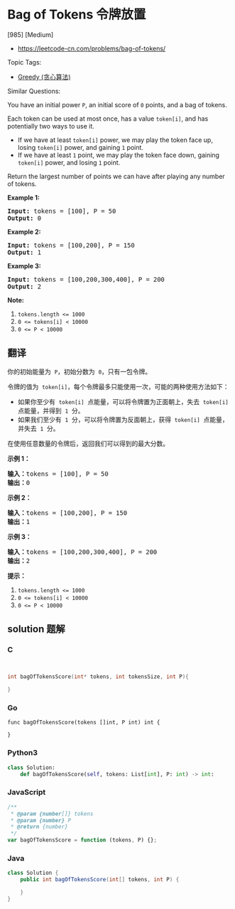 # Bag of Tokens 令牌放置

[985] [Medium]

- https://leetcode-cn.com/problems/bag-of-tokens/

Topic Tags:

- [Greedy (贪心算法)](https://leetcode-cn.com/tag/greedy/)

Similar Questions:

You have an initial power `P`, an initial score of `0` points, and a bag of tokens.

Each token can be used at most once, has a value `token[i]`, and has potentially two ways to use it.

- If we have at least `token[i]` power, we may play the token face up, losing `token[i]` power, and gaining `1` point.
- If we have at least `1` point, we may play the token face down, gaining `token[i]` power, and losing `1` point.

Return the largest number of points we can have after playing any number of tokens.

**Example 1:**

<pre><strong>Input: </strong>tokens = <span id="example-input-1-1">[100]</span>, P = <span id="example-input-1-2">50</span>
<strong>Output: </strong><span id="example-output-1">0</span>
</pre>

**Example 2:**

<pre><strong>Input: </strong>tokens = <span id="example-input-2-1">[100,200]</span>, P = <span id="example-input-2-2">150</span>
<strong>Output: </strong><span id="example-output-2">1</span>
</pre>

**Example 3:**

<pre><strong>Input: </strong>tokens = <span id="example-input-3-1">[100,200,300,400]</span>, P = <span id="example-input-3-2">200</span>
<strong>Output: </strong><span id="example-output-3">2</span>
</pre>

**Note:**

1.  `tokens.length <= 1000`
2.  `0 <= tokens[i] < 10000`
3.  `0 <= P < 10000`

## 翻译

你的初始能量为  `P`，初始分数为  `0`，只有一包令牌。

令牌的值为  `token[i]`，每个令牌最多只能使用一次，可能的两种使用方法如下：

- 如果你至少有  `token[i]`  点能量，可以将令牌置为正面朝上，失去  `token[i]`  点能量，并得到  `1`  分。
- 如果我们至少有  `1`  分，可以将令牌置为反面朝上，获得  `token[i]`  点能量，并失去  `1`  分。

在使用任意数量的令牌后，返回我们可以得到的最大分数。

**示例 1：**

<pre><strong>输入：</strong>tokens = [100], P = 50
<strong>输出：</strong>0
</pre>

**示例 2：**

<pre><strong>输入：</strong>tokens = [100,200], P = 150
<strong>输出：</strong>1
</pre>

**示例 3：**

<pre><strong>输入：</strong>tokens = [100,200,300,400], P = 200
<strong>输出：</strong>2
</pre>

**提示：**

1.  `tokens.length <= 1000`
2.  `0 <= tokens[i] < 10000`
3.  `0 <= P < 10000`

## solution 题解

### C

```c


int bagOfTokensScore(int* tokens, int tokensSize, int P){

}


```

### Go

```golang
func bagOfTokensScore(tokens []int, P int) int {

}
```

### Python3

```python
class Solution:
    def bagOfTokensScore(self, tokens: List[int], P: int) -> int:

```

### JavaScript

```javascript
/**
 * @param {number[]} tokens
 * @param {number} P
 * @return {number}
 */
var bagOfTokensScore = function (tokens, P) {};
```

### Java

```java
class Solution {
    public int bagOfTokensScore(int[] tokens, int P) {

    }
}
```
